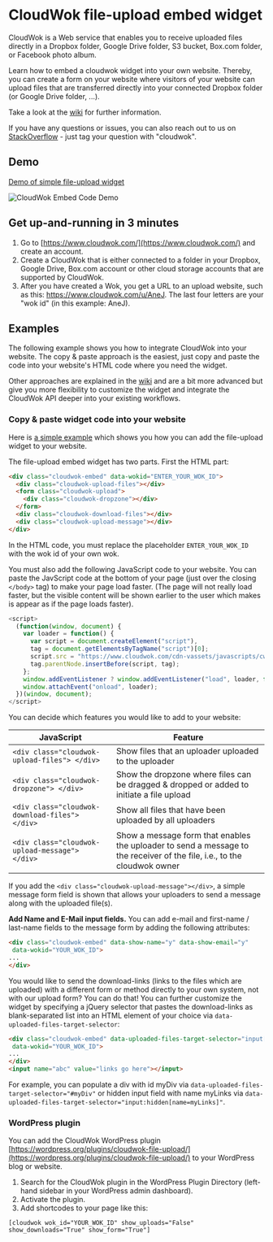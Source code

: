 # CloudWok file-upload embed widget

CloudWok is a Web service that enables you to receive uploaded files directly in a Dropbox folder, Google Drive folder, S3 bucket, Box.com folder, or Facebook photo album.

Learn how to embed a cloudwok widget into your own website. Thereby, you can create a form on your website where visitors of your website can upload files that are transferred directly into your connected Dropbox folder (or Google Drive folder, ...).

Take a look at the [wiki](https://github.com/cloudwok/file-upload-embed/wiki) for further information.

If you have any questions or issues, you can also reach out to us on [StackOverflow](http://stackoverflow.com/questions/tagged/cloudwok) - just tag your question with "cloudwok".

## Demo

[Demo of simple file-upload widget](https://cloudwok.github.io/file-upload-embed/)

![CloudWok Embed Code Demo](https://raw.githubusercontent.com/cloudwok/file-upload-embed/master/use-cases/images/cloudwok-embed-widget-demo-website-screenshot.png "CloudWok Embed Code Demo")

## Get up-and-running in 3 minutes

1. Go to [https://www.cloudwok.com/](https://www.cloudwok.com/) and create an account.
2. Create a CloudWok that is either connected to a folder in your Dropbox, Google Drive, Box.com account or other cloud storage accounts that are supported by CloudWok.
3. After you have created a Wok, you get a URL to an upload website, such as this: https://www.cloudwok.com/u/AneJ. The last four letters are your "wok id" (in this example: AneJ).

## Examples

The following example shows you how to integrate CloudWok into your website. The copy & paste approach is the easiest, just copy and paste the code into your website's HTML code where you need the widget.

Other approaches are explained in the [wiki](https://github.com/cloudwok/file-upload-embed/wiki) and are a bit more advanced but give you more flexibility to customize the widget and integrate the CloudWok API deeper into your existing workflows.

### Copy & paste widget code into your website

Here is [a simple example](https://github.com/cloudwok/file-upload-embed/blob/gh-pages/index.html) which shows you how you can add the file-upload widget to your website.

The file-upload embed widget has two parts. First the HTML part:

```html
<div class="cloudwok-embed" data-wokid="ENTER_YOUR_WOK_ID">
  <div class="cloudwok-upload-files"></div>
  <form class="cloudwok-upload">
    <div class="cloudwok-dropzone"></div>
  </form>
  <div class="cloudwok-download-files"></div>
  <div class="cloudwok-upload-message"></div>
</div>
```

In the HTML code, you must replace the placeholder `ENTER_YOUR_WOK_ID` with the wok id of your own wok.

You must also add the following JavaScript code to your website. You can paste the JavScript code at the bottom of your page (just over the closing `</body>` tag) to make your page load faster. (The page will not really load faster, but the visible content will be shown earlier to the user which makes is appear as if the page loads faster).

```javascript
<script>
  (function(window, document) {
    var loader = function() {
      var script = document.createElement("script"),
      tag = document.getElementsByTagName("script")[0];
      script.src = "https://www.cloudwok.com/cdn-vassets/javascripts/cw.js";
      tag.parentNode.insertBefore(script, tag);
    };
    window.addEventListener ? window.addEventListener("load", loader, false) :
    window.attachEvent("onload", loader);
  })(window, document);
</script>
```

You can decide which features you would like to add to your website:

| JavaScript                        |  Feature          |
|-----------------------------------|-------------------|
| `<div class="cloudwok-upload-files"> </div>` | Show files that an uploader uploaded to the uploader |
| `<div class="cloudwok-dropzone"> </div>` | Show the dropzone where files can be dragged & dropped or added to initiate a file upload |
| `<div class="cloudwok-download-files"> </div>`  | Show all files that have been uploaded by all uploaders |
| `<div class="cloudwok-upload-message"> </div>`  | Show a message form that enables the uploader to send a message to the receiver of the file, i.e., to the cloudwok owner |

If you add the `<div class="cloudwok-upload-message"></div>`, a simple message form field is shown that allows your uploaders to send a message along with the uploaded file(s).

**Add Name and E-Mail input fields.** You can add e-mail and first-name / last-name fields to the message form by adding the following attributes:

```html
<div class="cloudwok-embed" data-show-name="y" data-show-email="y"
 data-wokid="YOUR_WOK_ID">
...
</div>
```

You would like to send the download-links (links to the files which are uploaded) with a different form or method directly to your own system, not with our upload form? You can do that! You can further customize the widget by specifying a jQuery selector that pastes the download-links as blank-separated list into an HTML element of your choice via `data-uploaded-files-target-selector`:

```html
<div class="cloudwok-embed" data-uploaded-files-target-selector="input[name=abc]"
 data-wokid="YOUR_WOK_ID">
...
</div>
<input name="abc" value="links go here"></input>
```

For example, you can populate a div with id myDiv via `data-uploaded-files-target-selector="#myDiv"` or hidden input field with name myLinks via `data-uploaded-files-target-selector="input:hidden[name=myLinks]"`.

### WordPress plugin

You can add the CloudWok WordPress plugin [https://wordpress.org/plugins/cloudwok-file-upload/](https://wordpress.org/plugins/cloudwok-file-upload/) to your WordPress blog or website.

1. Search for the CloudWok plugin in the WordPress Plugin Directory (left-hand sidebar in your WordPress admin dashboard).
2. Activate the plugin.
3. Add shortcodes to your page like this:

`[cloudwok wok_id="YOUR_WOK_ID" show_uploads="False" show_downloads="True" show_form="True"]`
